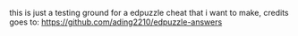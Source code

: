 this is just a testing ground for a edpuzzle cheat that i want to make, credits goes to: https://github.com/ading2210/edpuzzle-answers
